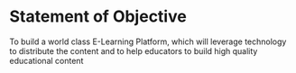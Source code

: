 # Statement of Objective

To build a world class E-Learning Platform, which will leverage technology to distribute the content and to help educators to build high quality educational content

 
